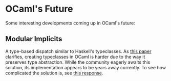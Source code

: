 # OCaml's Future

Some interesting developments coming up in OCaml's future:

## Modular Implicits
A type-based dispatch similar to Haskell's typeclasses.
As [this paper](https://arxiv.org/pdf/1512.01895.pdf) clarifies, creating typeclasses in OCaml is harder due to the way
it preserves type abstraction.
While the community eagerly awaits this solution, its implementation appears to be years away currently.
To see how complicated the solution is, see [this response](https://discuss.ocaml.org/t/modular-implicits/144/18).

